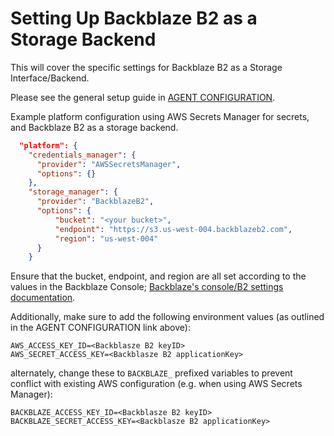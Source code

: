 # Setting Up Backblaze B2 as a Storage Backend

This will cover the specific settings for Backblaze B2 as a Storage Interface/Backend.

Please see the general setup guide in [AGENT CONFIGURATION](../DATAGRAIL_AGENT_CONFIGURATION_README.md).

Example platform configuration using AWS Secrets Manager for secrets, and Backblaze B2 as a storage backend.

```json
  "platform": {
    "credentials_manager": {
      "provider": "AWSSecretsManager",
      "options": {}
    },
    "storage_manager": {
      "provider": "BackblazeB2",
      "options": {
          "bucket": "<your bucket>",
          "endpoint": "https://s3.us-west-004.backblazeb2.com",
          "region": "us-west-004"
      }
    }
```

Ensure that the bucket, endpoint, and region are all set according to
the values in the Backblaze Console;
[Backblaze's console/B2 settings documentation](https://help.backblaze.com/hc/en-us/articles/360047425453-Getting-Started-with-the-S3-Compatible-API).

Additionally, make sure to add the following environment values (as outlined in the AGENT CONFIGURATION link above):

```dotenv
AWS_ACCESS_KEY_ID=<Backblasze B2 keyID>
AWS_SECRET_ACCESS_KEY=<Backblasze B2 applicationKey>
```

alternately, change these to `BACKBLAZE_` prefixed variables to prevent conflict with existing AWS configuration (e.g. when using AWS Secrets Manager):

```dotenv
BACKBLAZE_ACCESS_KEY_ID=<Backblasze B2 keyID>
BACKBLAZE_SECRET_ACCESS_KEY=<Backblasze B2 applicationKey>
```
